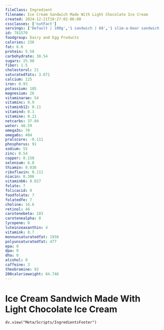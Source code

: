 ```yaml
---
fileClass: Ingredient
filename: Ice Cream Sandwich Made With Light Chocolate Ice Cream
created: 2024-12-21T19:27:02-06:00
cssclasses: ['nutFact']
servings: ['Default | 100g','1 sandwich | 68','1 slim-a-bear sandwich | 64','1 skinny cow sandwich | 65','1 weight watchers sandwich | 71']
id: 781570
foodgroup: Dairy and Egg Products 
calories: 236
fat: 6.6
protein: 5.58
carbohydrate: 38.54
sugars: 25.98
fiber: 1.5
cholesterol: 21
saturatedfats: 3.671
calcium: 125
iron: 0.93
potassium: 185
magnesium: 26
vitaminarae: 54
vitaminc: 0.9
vitaminb12: 0.11
vitamind: 0.1
vitamine: 0.21
netcarbs: 37.04
water: 48.59
omega3s: 70
omega6s: 404
pralscore: -0.111
phosphorus: 91
sodium: 55
zinc: 0.54
copper: 0.158
selenium: 6.8
thiamin: 0.036
riboflavin: 0.111
niacin: 0.306
vitaminb6: 0.027
folate: 7
folicacid: 0
foodfolate: 7
folatedfe: 7
choline: 16.6
retinol: 46
carotenebeta: 103
carotenealpha: 0
lycopene: 0
luteinzeaxanthin: 4
vitamink: 0.7
monounsaturatedfat: 1938
polyunsaturatedfat: 477
epa: 0
dpa: 0
dha: 0
alcohol: 0
caffeine: 3
theobromine: 92
200calorieweight: 84.746
---
```


# Ice Cream Sandwich Made With Light Chocolate Ice Cream

```dataviewjs
dv.view("Meta/Scripts/IngredientsFooter")
```